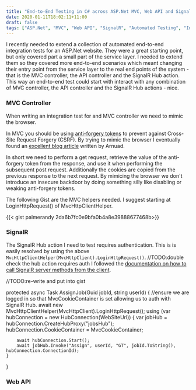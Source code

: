 ```yaml
---
title: "End-to-End Testing in C# across ASP.Net MVC, Web API and SignalR Hubs"
date: 2020-01-11T18:02:11+11:00
draft: false
tags: ["ASP.Net", "MVC", "Web API", "SignalR", "Automated Testing", "Integration Testing", "End-to-End Testing"]
---
```


I recently needed to extend a collection of automated end-to-end integration tests for an ASP.Net website.  They were a great starting point, but only covered part a small part of the service layer.  I needed to extend them so they covered more end-to-end scenarios which meant changing their entry point from the service layer to the real end points of the system - that is the MVC controller, the API controller and the SignalR Hub action. This way an end-to-end test could start with interact with any combination of MVC controller, the API controller and the SignalR Hub actions - nice.

### MVC Controller

When writing an integration test for and MVC controller we need to mimic the browser.  

In MVC you should be using [anti-forgery tokens](https://docs.microsoft.com/en-us/aspnet/web-api/overview/security/preventing-cross-site-request-forgery-csrf-attacks) to prevent against Cross-Site Request Forgery (CSRF).  By trying to mimic the browser I eventually found an [excellent blog article](https://geeklearning.io/asp-net-core-mvc-testing-and-the-synchronizer-token-pattern/) written by Arnuad.  

In short we need to perform a get request, retrieve the value of the anti-forgery token from the response, and use it when performing the subsequent post request.  Additionally the cookies are copied from the previous response to the next request. By mimicing the browser we don't introduce an insecure backdoor by doing something silly like disabling or weaking anti-forgery tokens.

The following Gist are the MVC helpers needed. I suggest starting at LoginHttpRequest() of MvcHttpClientHelper.

{{< gist palmerandy 2da6b7fc0e9bfa0b4a8e39888677468b>}}

### SignalR

The SignalR Hub action I need to test requires authentication.  This is is easily resolved by using the above ```MvcHttpClientHelper(MvcHttpClient).LoginHttpRequest()```.
//TODO:double check the hub action requires auth
I followed the [documentation on how to call SignalR server methods from the client](https://docs.microsoft.com/en-us/aspnet/signalr/overview/guide-to-the-api/hubs-api-guide-net-client#how-to-call-server-methods-from-the-client).  

//TODO:re-write and put into gist

protected async Task AssignJob(Guid jobId, string userId)
{
    //ensure we are logged in so that MvcCookieContainer is set allowing us to auth with SignalR Hub.
    await new MvcHttpClientHelper(MvcHttpClient).LoginHttpRequest();
    using (var hubConnection = new HubConnection(WebSiteUrl))
    {
        var jobHub = hubConnection.CreateHubProxy("jobsHub");
        hubConnection.CookieContainer = MvcCookieContainer;

        await hubConnection.Start();
        await jobHub.Invoke("Assign", userId, "GT", jobId.ToString(), hubConnection.ConnectionId);
    }
}

### Web API